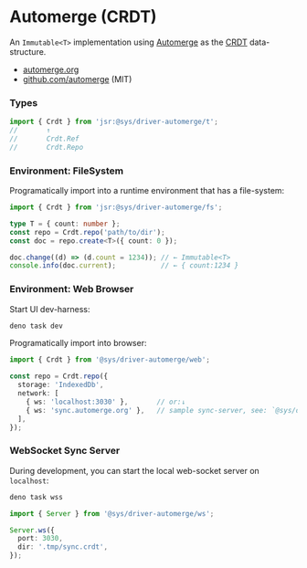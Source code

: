 # Automerge (CRDT)

An `Immutable<T>` implementation using [Automerge](https://automerge.org/) as the [CRDT](https://en.wikipedia.org/wiki/Conflict-free_replicated_data_type) data-structure.

- [automerge.org](https://automerge.org)
- [github.com/automerge](https://github.com/automerge) (MIT)


### Types

```ts
import { Crdt } from 'jsr:@sys/driver-automerge/t';
//       ↑
//       Crdt.Ref
//       Crdt.Repo
```

### Environment: FileSystem
Programatically import into a runtime environment that has a file-system:


```ts
import { Crdt } from 'jsr:@sys/driver-automerge/fs';

type T = { count: number };
const repo = Crdt.repo('path/to/dir');
const doc = repo.create<T>({ count: 0 });

doc.change((d) => (d.count = 1234)); // ← Immutable<T>
console.info(doc.current);           // ← { count:1234 }
```



### Environment: Web Browser
Start UI dev-harness:
```bash
deno task dev
```

Programatically import into browser:

```ts
import { Crdt } from '@sys/driver-automerge/web';

const repo = Crdt.repo({
  storage: 'IndexedDb',
  network: [
    { ws: 'localhost:3030' },       // or:↓
    { ws: 'sync.automerge.org' },   // sample sync-server, see: `@sys/driver-automerge/ws` to stand-up dedicated server.
  ],
});


```


### WebSocket Sync Server
During development, you can start the local web-socket server on `localhost`:

```bash
deno task wss
```
```ts
import { Server } from '@sys/driver-automerge/ws';

Server.ws({
  port: 3030,
  dir: '.tmp/sync.crdt',
});
```

